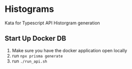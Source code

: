 # Histograms
Kata for Typescript API Historgram generation


## Start Up Docker DB
1. Make sure you have the docker application open locally
2. run `npx prisma generate`
3. run `./run_api.sh`